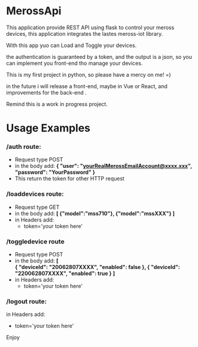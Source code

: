 # MerossApi

This application provide REST API using flask to control your meross devices,
this application integrates the lastes meross-iot library.

With this app yuo can Load and Toggle your devices.

the authentication is guaranteed by a token, and the output is a json, so you
can implement you front-end tho manage your devices.

This is my first project in python, so please have a mercy on me! =)

in the future i will release a front-end, maybe in Vue or React, 
and improvements for the back-end .

Remind this is a work in progress project.

# Usage Examples

###  /auth route:
- Request type POST 
- in the body add:
**{
    "user": "yourRealMerossEmailAccount@xxxx.xxx",
    "password": "YourPassword"
}**
- This return the token for other HTTP request

### /loaddevices route:
- Request type GET
- in the body add:
**[
    {"model":"mss710"},
    {"model":"mssXXX"}
]**
- in Headers add: 
   - token='your token here'

### /toggledevice route 
- Request type POST 
- in the body add:
**[    
    {
        "deviceId": "20062807XXXX",
        "enabled": false
    },
    {
        "deviceId": "220062807XXXX",
        "enabled": true
    }
]**
- in Headers add: 
   - token='your token here'

### /logout route:
in Headers add: 
   - token='your token here'

Enjoy



